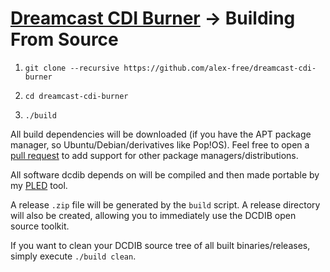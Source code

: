 # [Dreamcast CDI Burner](readme.md) -> Building From Source

1) `git clone --recursive https://github.com/alex-free/dreamcast-cdi-burner`

2) `cd dreamcast-cdi-burner`

3) `./build`

All build dependencies will be downloaded (if you have the APT package manager, so Ubuntu/Debian/derivatives like Pop!OS). Feel free to open a [pull request](https://github.com/alex-free/dreamcast-cdi-burner/pulls) to add support for other package managers/distributions.

All software dcdib depends on will be compiled and then made portable by my [PLED](https://github.com/alex-free/pled) tool.

A release `.zip` file will be generated by the `build` script. A release directory will also be created, allowing you to immediately use the DCDIB open source toolkit.

If you want to clean your DCDIB source tree of all built binaries/releases, simply execute `./build clean`.  